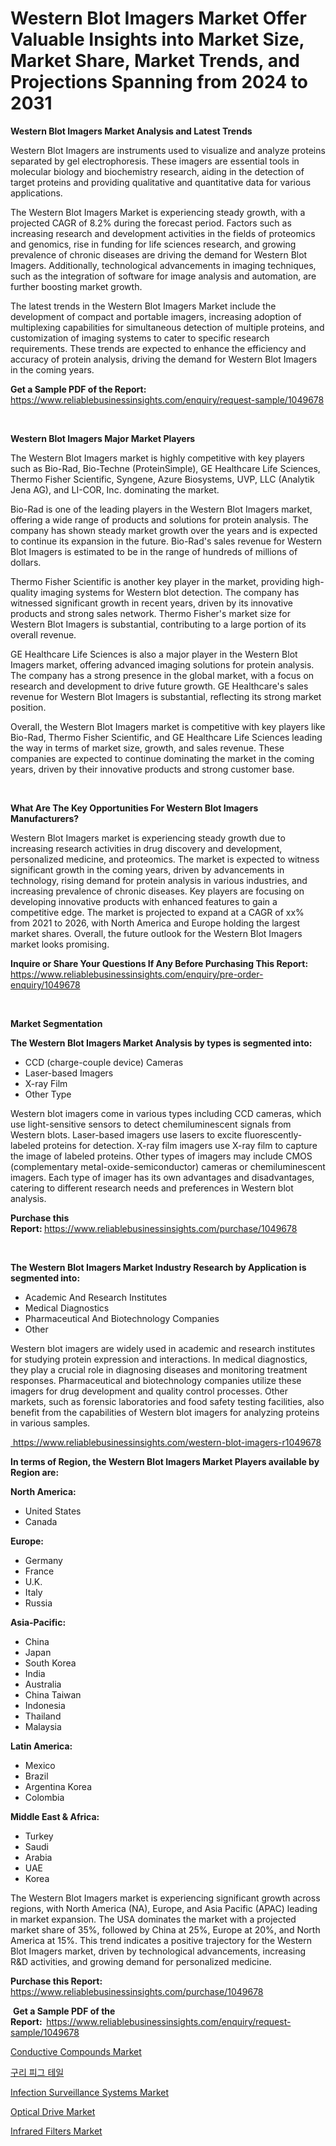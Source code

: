 <p><h1>Western Blot Imagers Market Offer Valuable Insights into Market Size, Market Share, Market Trends, and Projections Spanning from 2024 to 2031</h1></p><p><strong>Western Blot Imagers Market Analysis and Latest Trends</strong></p>
<p><p>Western Blot Imagers are instruments used to visualize and analyze proteins separated by gel electrophoresis. These imagers are essential tools in molecular biology and biochemistry research, aiding in the detection of target proteins and providing qualitative and quantitative data for various applications.</p><p>The Western Blot Imagers Market is experiencing steady growth, with a projected CAGR of 8.2% during the forecast period. Factors such as increasing research and development activities in the fields of proteomics and genomics, rise in funding for life sciences research, and growing prevalence of chronic diseases are driving the demand for Western Blot Imagers. Additionally, technological advancements in imaging techniques, such as the integration of software for image analysis and automation, are further boosting market growth.</p><p>The latest trends in the Western Blot Imagers Market include the development of compact and portable imagers, increasing adoption of multiplexing capabilities for simultaneous detection of multiple proteins, and customization of imaging systems to cater to specific research requirements. These trends are expected to enhance the efficiency and accuracy of protein analysis, driving the demand for Western Blot Imagers in the coming years.</p></p>
<p><strong>Get a Sample PDF of the Report:&nbsp;</strong> <a href="https://www.reliablebusinessinsights.com/enquiry/request-sample/1049678">https://www.reliablebusinessinsights.com/enquiry/request-sample/1049678</a></p>
<p>&nbsp;</p>
<p><strong>Western Blot Imagers Major Market Players</strong></p>
<p><p>The Western Blot Imagers market is highly competitive with key players such as Bio-Rad, Bio-Techne (ProteinSimple), GE Healthcare Life Sciences, Thermo Fisher Scientific, Syngene, Azure Biosystems, UVP, LLC (Analytik Jena AG), and LI-COR, Inc. dominating the market.</p><p>Bio-Rad is one of the leading players in the Western Blot Imagers market, offering a wide range of products and solutions for protein analysis. The company has shown steady market growth over the years and is expected to continue its expansion in the future. Bio-Rad's sales revenue for Western Blot Imagers is estimated to be in the range of hundreds of millions of dollars.</p><p>Thermo Fisher Scientific is another key player in the market, providing high-quality imaging systems for Western blot detection. The company has witnessed significant growth in recent years, driven by its innovative products and strong sales network. Thermo Fisher's market size for Western Blot Imagers is substantial, contributing to a large portion of its overall revenue.</p><p>GE Healthcare Life Sciences is also a major player in the Western Blot Imagers market, offering advanced imaging solutions for protein analysis. The company has a strong presence in the global market, with a focus on research and development to drive future growth. GE Healthcare's sales revenue for Western Blot Imagers is substantial, reflecting its strong market position.</p><p>Overall, the Western Blot Imagers market is competitive with key players like Bio-Rad, Thermo Fisher Scientific, and GE Healthcare Life Sciences leading the way in terms of market size, growth, and sales revenue. These companies are expected to continue dominating the market in the coming years, driven by their innovative products and strong customer base.</p></p>
<p>&nbsp;</p>
<p><strong>What Are The Key Opportunities For Western Blot Imagers Manufacturers?</strong></p>
<p><p>Western Blot Imagers market is experiencing steady growth due to increasing research activities in drug discovery and development, personalized medicine, and proteomics. The market is expected to witness significant growth in the coming years, driven by advancements in technology, rising demand for protein analysis in various industries, and increasing prevalence of chronic diseases. Key players are focusing on developing innovative products with enhanced features to gain a competitive edge. The market is projected to expand at a CAGR of xx% from 2021 to 2026, with North America and Europe holding the largest market shares. Overall, the future outlook for the Western Blot Imagers market looks promising.</p></p>
<p><strong>Inquire or Share Your Questions If Any Before Purchasing This Report:</strong> <a href="https://www.reliablebusinessinsights.com/enquiry/pre-order-enquiry/1049678">https://www.reliablebusinessinsights.com/enquiry/pre-order-enquiry/1049678</a></p>
<p>&nbsp;</p>
<p><strong>Market Segmentation</strong></p>
<p><strong>The Western Blot Imagers Market Analysis by types is segmented into:</strong></p>
<p><ul><li>CCD (charge-couple device) Cameras</li><li>Laser-based Imagers</li><li>X-ray Film</li><li>Other Type</li></ul></p>
<p><p>Western blot imagers come in various types including CCD cameras, which use light-sensitive sensors to detect chemiluminescent signals from Western blots. Laser-based imagers use lasers to excite fluorescently-labeled proteins for detection. X-ray film imagers use X-ray film to capture the image of labeled proteins. Other types of imagers may include CMOS (complementary metal-oxide-semiconductor) cameras or chemiluminescent imagers. Each type of imager has its own advantages and disadvantages, catering to different research needs and preferences in Western blot analysis.</p></p>
<p><strong>Purchase this Report:&nbsp;</strong><a href="https://www.reliablebusinessinsights.com/purchase/1049678">https://www.reliablebusinessinsights.com/purchase/1049678</a></p>
<p>&nbsp;</p>
<p><strong>The Western Blot Imagers Market Industry Research by Application is segmented into:</strong></p>
<p><ul><li>Academic And Research Institutes</li><li>Medical Diagnostics</li><li>Pharmaceutical And Biotechnology Companies</li><li>Other</li></ul></p>
<p><p>Western blot imagers are widely used in academic and research institutes for studying protein expression and interactions. In medical diagnostics, they play a crucial role in diagnosing diseases and monitoring treatment responses. Pharmaceutical and biotechnology companies utilize these imagers for drug development and quality control processes. Other markets, such as forensic laboratories and food safety testing facilities, also benefit from the capabilities of Western blot imagers for analyzing proteins in various samples.</p></p>
<p><a href="https://www.reliablebusinessinsights.com/western-blot-imagers-r1049678">&nbsp;https://www.reliablebusinessinsights.com/western-blot-imagers-r1049678</a></p>
<p><strong>In terms of Region, the Western Blot Imagers Market Players available by Region are:</strong></p>
<p>
    <p> <strong> North America: </strong>
        <ul>
            <li>United States</li>
            <li>Canada</li>
        </ul>
        </p> 
    <p> <strong> Europe: </strong>
        <ul>
            <li>Germany</li>
            <li>France</li>
            <li>U.K.</li>
            <li>Italy</li>
            <li>Russia</li>
        </ul>
        </p> 
    <p> <strong> Asia-Pacific: </strong>
        <ul>
            <li>China</li>
            <li>Japan</li>
            <li>South Korea</li>
            <li>India</li>
            <li>Australia</li>
            <li>China Taiwan</li>
            <li>Indonesia</li>
            <li>Thailand</li>
            <li>Malaysia</li>
        </ul>
        </p> 
    <p> <strong> Latin America: </strong>
        <ul>
            <li>Mexico</li>
            <li>Brazil</li>
            <li>Argentina Korea</li>
            <li>Colombia</li>
        </ul>
        </p> 
    <p> <strong> Middle East & Africa: </strong>
        <ul>
            <li>Turkey</li>
            <li>Saudi</li>
            <li>Arabia</li>
            <li>UAE</li>
            <li>Korea</li>
        </ul>
    </p>
    </p>
<p><p>The Western Blot Imagers market is experiencing significant growth across regions, with North America (NA), Europe, and Asia Pacific (APAC) leading in market expansion. The USA dominates the market with a projected market share of 35%, followed by China at 25%, Europe at 20%, and North America at 15%. This trend indicates a positive trajectory for the Western Blot Imagers market, driven by technological advancements, increasing R&D activities, and growing demand for personalized medicine.</p></p>
<p><strong>Purchase this Report: </strong><a href="https://www.reliablebusinessinsights.com/purchase/1049678">https://www.reliablebusinessinsights.com/purchase/1049678</a></p>
<p>&nbsp;<strong>Get a Sample PDF of the Report:&nbsp;&nbsp;</strong><a href="https://www.reliablebusinessinsights.com/enquiry/request-sample/1049678">https://www.reliablebusinessinsights.com/enquiry/request-sample/1049678</a></p>
<p><strong></strong></p>
<p><p><a href="https://medium.com/@lottierunte1948/conductive-compounds-market-trends-and-analysis-opportunities-and-challenges-for-future-growth-d6c13fd386a2">Conductive Compounds Market</a></p><p><a href="https://github.com/nigaleamar09/Market-Research-Report-List-2/blob/main/144310473917.md">구리 피그 테일</a></p><p><a href="https://github.com/rahu1506/Market-Research-Report-List-5/blob/main/infection-surveillance-systems-market.md">Infection Surveillance Systems Market</a></p><p><a href="https://medium.com/@kstephenurdes435/evaluating-global-optical-drive-market-trends-and-growth-opportunities-by-region-type-607dcce50332">Optical Drive Market</a></p><p><a href="https://medium.com/@brendafgmorris532/infrared-filters-market-a-global-and-regional-analysis-focus-on-end-user-product-and-region-205d4d8d931e">Infrared Filters Market</a></p></p>